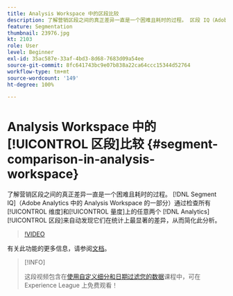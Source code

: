 ```yaml
---
title: Analysis Workspace 中的区段比较
description: 了解营销区段之间的真正差异一直是一个困难且耗时的过程。 区段 IQ（Adobe Analytics 中的 Analysis Workspace 的一部分）通过检查所有维度和量度上的任意两个 Analytics 区段来自动发现它们在统计上最显著的差异，从而简化此分析。
feature: Segmentation
thumbnail: 23976.jpg
kt: 2103
role: User
level: Beginner
exl-id: 35ac587e-33af-4bd3-8d68-7683d09a54ee
source-git-commit: 8fc641743bc9e07b838a22ca64ccc15344d52764
workflow-type: tm+mt
source-wordcount: '149'
ht-degree: 100%

---
```


# Analysis Workspace 中的[!UICONTROL 区段]比较 {#segment-comparison-in-analysis-workspace}

了解营销区段之间的真正差异一直是一个困难且耗时的过程。 [!DNL Segment IQ]（Adobe Analytics 中的 Analysis Workspace 的一部分）通过检查所有[!UICONTROL 维度]和[!UICONTROL 量度]上的任意两个 [!DNL Analytics] [!UICONTROL 区段]来自动发现它们在统计上最显著的差异，从而简化此分析。

>[!VIDEO](https://video.tv.adobe.com/v/23976/?quality=12&learn=on)

有关此功能的更多信息，请参阅[文档](https://experienceleague.adobe.com/docs/analytics/analyze/analysis-workspace/panels/segment-comparison/segment-comparison.html?lang=zh-Hans)。

>[!INFO]
>
> 这段视频包含在[使用自定义细分和日期过滤您的数据](https://experienceleague.adobe.com/?recommended=Analytics-U-1-2021.1.filterdata)课程中，可在 Experience League 上免费观看！
